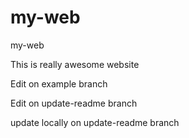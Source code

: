 # my-web

my-web

This is really awesome website

Edit on example branch

Edit on update-readme branch

update locally on update-readme branch
